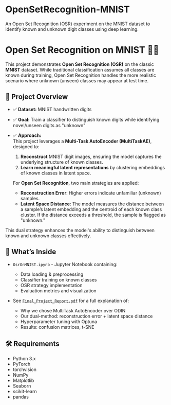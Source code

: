 # OpenSetRecognition-MNIST
An Open Set Recognition (OSR) experiment on the MNIST dataset to identify known and unknown digit classes using deep learning.

# Open Set Recognition on MNIST 🧠🔢

This project demonstrates **Open Set Recognition (OSR)** on the classic **MNIST** dataset. While traditional classification assumes all classes are known during training, Open Set Recognition handles the more realistic scenario where unknown (unseen) classes may appear at test time.

## 🚀 Project Overview
- ✅ **Dataset:** MNIST handwritten digits
- ✅ **Goal:** Train a classifier to distinguish known digits while identifying novel/unseen digits as "unknown"
- ✅ **Approach:**  
  This project leverages a **Multi-Task AutoEncoder (MultiTaskAE)**, designed to:
  1. **Reconstruct** MNIST digit images, ensuring the model captures the underlying structure of known classes.
  2. **Learn meaningful latent representations** by clustering embeddings of known classes in latent space.

  For **Open Set Recognition**, two main strategies are applied:
  - **Reconstruction Error**: Higher errors indicate unfamiliar (unknown) samples.
  - **Latent Space Distance**: The model measures the distance between a sample’s latent embedding and the centroid of each known class cluster. If the distance exceeds a threshold, the sample is flagged as "unknown."

This dual strategy enhances the model's ability to distinguish between known and unknown classes effectively.


## 🔨 What’s Inside
- `OsrOnMNIST.ipynb` - Jupyter Notebook containing:
  - Data loading & preprocessing
  - Classifier training on known classes
  - OSR strategy implementation
  - Evaluation metrics and visualization

- See [`Final_Project_Report.pdf`](./Final_Project_Report.pdf) for a full explanation of:
  - Why we chose MultiTask AutoEncoder over ODIN
  - Our dual-method: reconstruction error + latent space distance
  - Hyperparameter tuning with Optuna
  - Results: confusion matrices, t-SNE
  

## 🛠️ Requirements
- Python 3.x
- PyTorch
- torchvision
- NumPy
- Matplotlib
- Seaborn
- scikit-learn
- pandas
